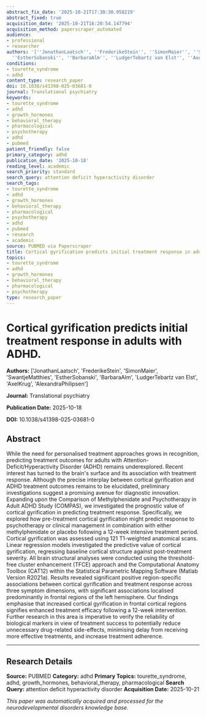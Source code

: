 ```yaml
---
abstract_fix_date: '2025-10-21T17:30:30.958219'
abstract_fixed: true
acquisition_date: '2025-10-21T16:20:54.147794'
acquisition_method: paperscraper_automated
audience:
- professional
- researcher
authors: '[''JonathanLaatsch'', ''FrederikeStein'', ''SimonMaier'', ''SwantjeMatthies'',
  ''EstherSobanski'', ''BarbaraAlm'', ''LudgerTebartz van Elst'', ''AxelKrug'', ''AlexandraPhilipsen'']'
conditions:
- tourette_syndrome
- adhd
content_type: research_paper
doi: 10.1038/s41398-025-03681-0
journal: Translational psychiatry
keywords:
- tourette_syndrome
- adhd
- growth_hormones
- behavioral_therapy
- pharmacological
- psychotherapy
- adhd
- pubmed
patient_friendly: false
primary_category: adhd
publication_date: '2025-10-18'
reading_level: academic
search_priority: standard
search_query: attention deficit hyperactivity disorder
search_tags:
- tourette_syndrome
- adhd
- growth_hormones
- behavioral_therapy
- pharmacological
- psychotherapy
- adhd
- pubmed
- research
- academic
source: PUBMED via Paperscraper
title: Cortical gyrification predicts initial treatment response in adults with ADHD.
topics:
- tourette_syndrome
- adhd
- growth_hormones
- behavioral_therapy
- pharmacological
- psychotherapy
type: research_paper
---
```


# Cortical gyrification predicts initial treatment response in adults with ADHD.

**Authors:** ['JonathanLaatsch', 'FrederikeStein', 'SimonMaier', 'SwantjeMatthies', 'EstherSobanski', 'BarbaraAlm', 'LudgerTebartz van Elst', 'AxelKrug', 'AlexandraPhilipsen']

**Journal:** Translational psychiatry

**Publication Date:** 2025-10-18

**DOI:** 10.1038/s41398-025-03681-0

## Abstract

While the need for personalised treatment approaches grows in recognition, predicting treatment outcomes for adults with Attention-Deficit/Hyperactivity Disorder (ADHD) remains underexplored. Recent interest has turned to the brain's surface and its association with treatment response. Although the precise interplay between cortical gyrification and ADHD treatment outcomes remains to be elucidated, preliminary investigations suggest a promising avenue for diagnostic innovation. Expanding upon the Comparison of Methylphenidate and Psychotherapy in Adult ADHD Study (COMPAS), we investigated the prognostic value of cortical gyrification in predicting treatment response. Specifically, we explored how pre-treatment cortical gyrification might predict response to psychotherapy or clinical management in combination with either methylphenidate or placebo following a 12-week intensive treatment period. Cortical gyrification was assessed using 121 T1-weighted anatomical scans. Linear regression models investigated the predictive value of cortical gyrification, regressing baseline cortical structure against post-treatment severity. All brain structural analyses were conducted using the threshold-free cluster enhancement (TFCE) approach and the Computational Anatomy Toolbox (CAT12) within the Statistical Parametric Mapping Software (Matlab Version R2021a). Results revealed significant positive region-specific associations between cortical gyrification and treatment response across three symptom dimensions, with significant associations localised predominantly in frontal regions of the left hemisphere. Our findings emphasise that increased cortical gyrification in frontal cortical regions signifies enhanced treatment efficacy following a 12-week intervention. Further research in this area is imperative to verify the reliability of biological markers in view of treatment success to potentially reduce unnecessary drug-related side-effects, minimising delay from receiving more effective treatments, and increase treatment adherence.

---

## Research Details

**Source:** PUBMED
**Category:** adhd
**Primary Topics:** tourette_syndrome, adhd, growth_hormones, behavioral_therapy, pharmacological
**Search Query:** attention deficit hyperactivity disorder
**Acquisition Date:** 2025-10-21

*This paper was automatically acquired and processed for the neurodevelopmental disorders knowledge base.*
